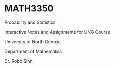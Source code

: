 # MATH3350
Probability and Statistics

Interactive Notes and Assignments for UNG Course


University of North Georgia

Department of Mathematics

Dr. Robb Sinn

